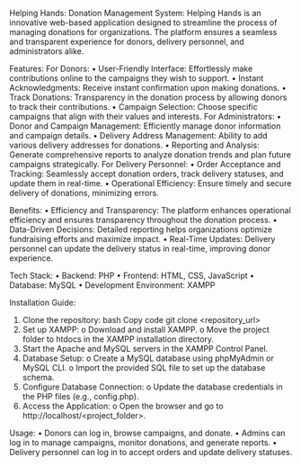 
Helping Hands: Donation Management System:
Helping Hands is an innovative web-based application designed to streamline the process of managing donations for organizations. The platform ensures a seamless and transparent experience for donors, delivery personnel, and administrators alike.


Features:
For Donors:
•	User-Friendly Interface: Effortlessly make contributions online to the campaigns they wish to support.
•	Instant Acknowledgments: Receive instant confirmation upon making donations.
•	Track Donations: Transparency in the donation process by allowing donors to track their contributions.
•	Campaign Selection: Choose specific campaigns that align with their values and interests.
For Administrators:
•	Donor and Campaign Management: Efficiently manage donor information and campaign details.
•	Delivery Address Management: Ability to add various delivery addresses for donations.
•	Reporting and Analysis: Generate comprehensive reports to analyze donation trends and plan future campaigns strategically.
For Delivery Personnel:
•	Order Acceptance and Tracking: Seamlessly accept donation orders, track delivery statuses, and update them in real-time.
•	Operational Efficiency: Ensure timely and secure delivery of donations, minimizing errors.


Benefits:
•	Efficiency and Transparency: The platform enhances operational efficiency and ensures transparency throughout the donation process.
•	Data-Driven Decisions: Detailed reporting helps organizations optimize fundraising efforts and maximize impact.
•	Real-Time Updates: Delivery personnel can update the delivery status in real-time, improving donor experience.


Tech Stack:
•	Backend: PHP
•	Frontend: HTML, CSS, JavaScript
•	Database: MySQL
•	Development Environment: XAMPP


Installation Guide:

1.	Clone the repository:
bash
Copy code
git clone <repository_url>
2.	Set up XAMPP:
o	Download and install XAMPP.
o	Move the project folder to htdocs in the XAMPP installation directory.
3.	Start the Apache and MySQL servers in the XAMPP Control Panel.
4.	Database Setup:
o	Create a MySQL database using phpMyAdmin or MySQL CLI.
o	Import the provided SQL file to set up the database schema.
5.	Configure Database Connection:
o	Update the database credentials in the PHP files (e.g., config.php).
6.	Access the Application:
o	Open the browser and go to http://localhost/<project_folder>.


Usage:
•	Donors can log in, browse campaigns, and donate.
•	Admins can log in to manage campaigns, monitor donations, and generate reports.
•	Delivery personnel can log in to accept orders and update delivery statuses.

